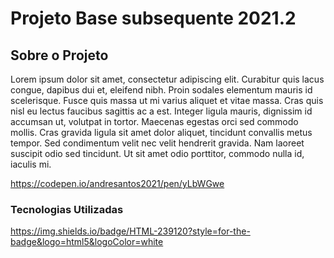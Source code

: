 # Projeto Base subsequente 2021.2
## Sobre o Projeto
Lorem ipsum dolor sit amet, consectetur adipiscing elit. Curabitur quis lacus congue, dapibus dui et, eleifend nibh. Proin sodales elementum mauris id scelerisque. Fusce quis massa ut mi varius aliquet et vitae massa. Cras quis nisl eu lectus faucibus sagittis ac a est. Integer ligula mauris, dignissim id accumsan ut, volutpat in tortor. Maecenas egestas orci sed commodo mollis. Cras gravida ligula sit amet dolor aliquet, tincidunt convallis metus tempor. Sed condimentum velit nec velit hendrerit gravida. Nam laoreet suscipit odio sed tincidunt. Ut sit amet odio porttitor, commodo nulla id, iaculis mi.
  
https://codepen.io/andresantos2021/pen/yLbWGwe

### Tecnologias Utilizadas

https://img.shields.io/badge/HTML-239120?style=for-the-badge&logo=html5&logoColor=white

